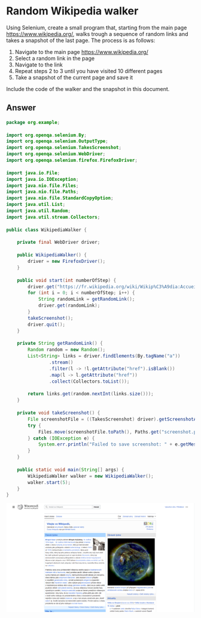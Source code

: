 # Random Wikipedia walker

Using Selenium, create a small program that, starting from the main page https://www.wikipedia.org/, walks trough a sequence of random links and takes a snapshot of the last page.
The process is as follows:

 1. Navigate to the main page https://www.wikipedia.org/
 2. Select a random link in the page
 3. Navigate to the link
 4. Repeat steps 2 to 3 until you have visited 10 different pages
 5. Take a snapshot of the current page and save it

Include the code of the walker and the snapshot in this document.

## Answer

```java
package org.example;

import org.openqa.selenium.By;
import org.openqa.selenium.OutputType;
import org.openqa.selenium.TakesScreenshot;
import org.openqa.selenium.WebDriver;
import org.openqa.selenium.firefox.FirefoxDriver;

import java.io.File;
import java.io.IOException;
import java.nio.file.Files;
import java.nio.file.Paths;
import java.nio.file.StandardCopyOption;
import java.util.List;
import java.util.Random;
import java.util.stream.Collectors;

public class WikipediaWalker {

    private final WebDriver driver;

    public WikipediaWalker() {
        driver = new FirefoxDriver();
    }
    
    public void start(int numberOfStep) {
        driver.get("https://fr.wikipedia.org/wiki/Wikip%C3%A9dia:Accueil_principal");
        for (int i = 0; i < numberOfStep; i++) {
            String randomLink = getRandomLink();
            driver.get(randomLink);
        }
        takeScreenshot();
        driver.quit();
    }

    private String getRandomLink() {
        Random random = new Random();
        List<String> links = driver.findElements(By.tagName("a"))
                .stream()
                .filter(l -> !l.getAttribute("href").isBlank())
                .map(l -> l.getAttribute("href"))
                .collect(Collectors.toList());

        return links.get(random.nextInt(links.size()));
    }

    private void takeScreenshot() {
        File screenshotFile = ((TakesScreenshot) driver).getScreenshotAs(OutputType.FILE);
        try {
            Files.move(screenshotFile.toPath(), Paths.get("screenshot.png"), StandardCopyOption.REPLACE_EXISTING);
        } catch (IOException e) {
            System.err.println("Failed to save screenshot: " + e.getMessage());
        }
    }

    public static void main(String[] args) {
        WikipediaWalker walker = new WikipediaWalker();
        walker.start(5);
    }
}
```

![Last page](screenshot.png)
